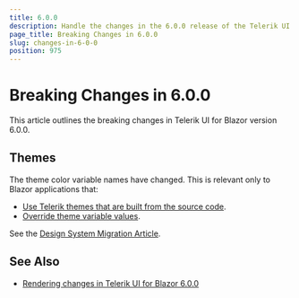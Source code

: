 ```yaml
---
title: 6.0.0
description: Handle the changes in the 6.0.0 release of the Telerik UI for Blazor components.
page_title: Breaking Changes in 6.0.0
slug: changes-in-6-0-0
position: 975
---
```


# Breaking Changes in 6.0.0

This article outlines the breaking changes in Telerik UI for Blazor version 6.0.0.

## Themes

The theme color variable names have changed. This is relevant only to Blazor applications that:

* [Use Telerik themes that are built from the source code](slug://themes-customize#building-themes-from-source-code).
* [Override theme variable values](slug://themes-customize#setting-theme-variables).

See the <a href="https://www.telerik.com/design-system/docs/themes/theme-default/migration/" target="_blank">Design System Migration Article</a>.

## See Also

* [Rendering changes in Telerik UI for Blazor 6.0.0](slug://rendering-changes-in-6-0-0)

